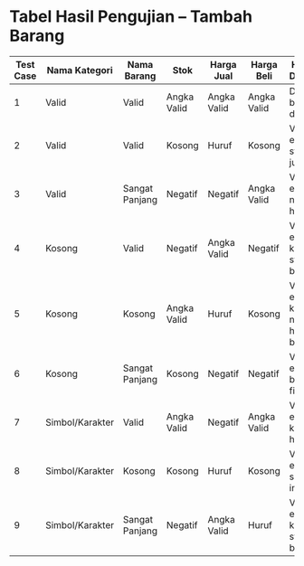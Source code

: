 # Tabel Hasil Pengujian – Tambah Barang #

| Test Case | Nama Kategori    | Nama Barang     | Stok         | Harga Jual     | Harga Beli     | Hasil yang Diharapkan                              | Hasil Aktual          | Status     |
|-----------|------------------|------------------|--------------|----------------|----------------|----------------------------------------------------|------------------------|------------|
| 1         | Valid            | Valid            | Angka Valid  | Angka Valid    | Angka Valid    | Data berhasil disimpan                             | Sesuai                 | ✅ Lulus    |
| 2         | Valid            | Valid            | Kosong       | Huruf          | Kosong         | Validasi error pada stok, harga jual & beli        | Muncul error           | ✅ Lulus    |
| 3         | Valid            | Sangat Panjang   | Negatif      | Negatif        | Angka Valid    | Validasi error pada nama, stok, harga jual         | Muncul error           | ✅ Lulus    |
| 4         | Kosong           | Valid            | Negatif      | Angka Valid    | Negatif        | Validasi error pada kategori, stok, harga beli     | Muncul error           | ✅ Lulus    |
| 5         | Kosong           | Kosong           | Angka Valid  | Huruf          | Kosong         | Validasi error pada kategori, nama, harga jual & beli | Muncul error        | ✅ Lulus    |
| 6         | Kosong           | Sangat Panjang   | Kosong       | Negatif        | Negatif        | Validasi error banyak field                        | Muncul error           | ✅ Lulus    |
| 7         | Simbol/Karakter  | Valid            | Angka Valid  | Negatif        | Angka Valid    | Validasi error pada kategori & harga jual          | Muncul error           | ✅ Lulus    |
| 8         | Simbol/Karakter  | Kosong           | Kosong       | Huruf          | Kosong         | Validasi error semua input                         | Muncul error           | ✅ Lulus    |
| 9         | Simbol/Karakter  | Sangat Panjang   | Negatif      | Angka Valid    | Huruf          | Validasi error pada kategori, stok, harga beli     | Muncul error           | ✅ Lulus    |

